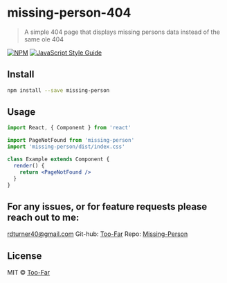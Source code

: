 # missing-person-404

> A simple 404 page that displays missing persons data instead of the same ole 404

[![NPM](https://img.shields.io/npm/v/missing-person.svg)](https://www.npmjs.com/package/missing-person) [![JavaScript Style Guide](https://img.shields.io/badge/code_style-standard-brightgreen.svg)](https://standardjs.com)

## Install

```bash
npm install --save missing-person
```

## Usage

```jsx
import React, { Component } from 'react'

import PageNotFound from 'missing-person'
import 'missing-person/dist/index.css'

class Example extends Component {
  render() {
    return <PageNotFound />
  }
}
```
## For any issues, or for feature requests please reach out to me:

[rdturner40@gmail.com](mailto:rdturner40@gmail.com)
Git-hub: [Too-Far](https://github.com/Too-Far)
Repo: [Missing-Person](https://github.com/Too-Far/missing-person-404)

## License

MIT © [Too-Far](https://github.com/Too-Far)
